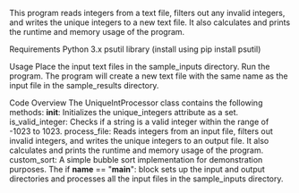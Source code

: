 This program reads integers from a text file, filters out any invalid integers, and writes the unique integers to a new text file. It also calculates and prints the runtime and memory usage of the program.

Requirements
Python 3.x
psutil library (install using pip install psutil)

Usage
Place the input text files in the sample_inputs directory.
Run the program.
The program will create a new text file with the same name as the input file in the sample_results directory.

Code Overview
The UniqueIntProcessor class contains the following methods:
__init__: Initializes the unique_integers attribute as a set.
is_valid_integer: Checks if a string is a valid integer within the range of -1023 to 1023.
process_file: Reads integers from an input file, filters out invalid integers, and writes the unique integers to an output file. It also calculates and prints the runtime and memory usage of the program.
custom_sort: A simple bubble sort implementation for demonstration purposes.
The if __name__ == "__main__": block sets up the input and output directories and processes all the input files in the sample_inputs directory.
